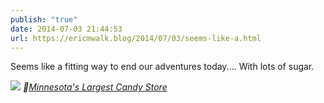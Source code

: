 ```yaml
---
publish: "true"
date: 2014-07-03 21:44:53
url: https://ericmwalk.blog/2014/07/03/seems-like-a.html
---
```


Seems like a fitting way to end our adventures today.... With lots of sugar.

![](https://ericmwalk.blog/uploads/2022/1fd92371a1.jpg)
*📍[Minnesota's Largest Candy Store](https://maps.apple.com/?address=20430%20Johnson%20Memorial%20Dr,%20Jordan,%20MN%20%2055352,%20United%20States&auid=8751274644316859388&ll=44.654253,-93.684871&lsp=9902&q=Minnesota's%20Largest%20Candy%20Store)*